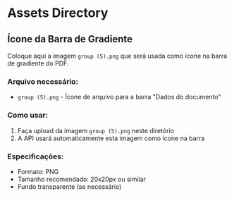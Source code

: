 # Assets Directory

## Ícone da Barra de Gradiente

Coloque aqui a imagem `group (5).png` que será usada como ícone na barra de gradiente do PDF.

### Arquivo necessário:
- `group (5).png` - Ícone de arquivo para a barra "Dados do documento"

### Como usar:
1. Faça upload da imagem `group (5).png` neste diretório
2. A API usará automaticamente esta imagem como ícone na barra

### Especificações:
- Formato: PNG
- Tamanho recomendado: 20x20px ou similar
- Fundo transparente (se necessário)
